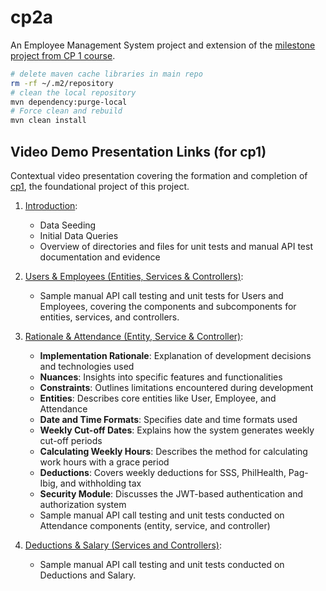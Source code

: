 # cp2a

An Employee Management System project and extension of the [milestone project from CP 1 course](https://github.com/imperionite/cp1).

```sh
# delete maven cache libraries in main repo
rm -rf ~/.m2/repository
# clean the local repository
mvn dependency:purge-local
# Force clean and rebuild
mvn clean install
```

## Video Demo Presentation Links (for cp1)

Contextual video presentation covering the formation and completion of [cp1](https://github.com/imperionite/cp1), the foundational project of this project.

1. [Introduction](https://drive.google.com/file/d/16D1UGsFjzkn4qWhFfcgbQ1BDlcs-8aLl/view?usp=sharing):

   - Data Seeding
   - Initial Data Queries
   - Overview of directories and files for unit tests and manual API test documentation and evidence

2. [Users & Employees (Entities, Services & Controllers)](https://drive.google.com/file/d/1QDkbGKmTv32KfKU3rA0V-MlyhirB49wf/view?usp=share_link):

   - Sample manual API call testing and unit tests for Users and Employees, covering the components and subcomponents for entities, services, and controllers.

3. [Rationale & Attendance (Entity, Service & Controller)](https://drive.google.com/file/d/1V6yHL6fNtRrnQCXOhIPY5Bd_wbTTLv7i/view?usp=sharing):

   - **Implementation Rationale**: Explanation of development decisions and technologies used
   - **Nuances**: Insights into specific features and functionalities
   - **Constraints**: Outlines limitations encountered during development
   - **Entities**: Describes core entities like User, Employee, and Attendance
   - **Date and Time Formats**: Specifies date and time formats used
   - **Weekly Cut-off Dates**: Explains how the system generates weekly cut-off periods
   - **Calculating Weekly Hours**: Describes the method for calculating work hours with a grace period
   - **Deductions**: Covers weekly deductions for SSS, PhilHealth, Pag-Ibig, and withholding tax
   - **Security Module**: Discusses the JWT-based authentication and authorization system
   - Sample manual API call testing and unit tests conducted on Attendance components (entity, service, and controller)

4. [Deductions & Salary (Services and Controllers)](https://drive.google.com/file/d/1sXQIKb8P6Ru19t9mAtocMS4tniD0M0W4/view?usp=sharing):
   - Sample manual API call testing and unit tests conducted on Deductions and Salary.
